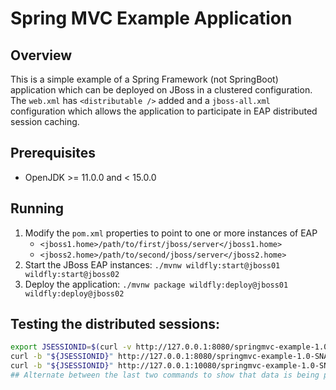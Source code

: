 # Spring MVC Example Application

## Overview

This is a simple example of a Spring Framework (not SpringBoot) application
which can be deployed on JBoss in a clustered configuration. The `web.xml`
has `<distributable />` added and a `jboss-all.xml` configuration which allows
the application to participate in EAP distributed session caching.

## Prerequisites

* OpenJDK >= 11.0.0 and < 15.0.0

## Running

1. Modify the `pom.xml` properties to point to one or more instances of EAP
    * `<jboss1.home>/path/to/first/jboss/server</jboss1.home>`
    * `<jboss2.home>/path/to/second/jboss/server</jboss2.home>`
2. Start the JBoss EAP instances: `./mvnw wildfly:start@jboss01 wildfly:start@jboss02`
3. Deploy the application: `./mvnw package wildfly:deploy@jboss01 wildfly:deploy@jboss02`

## Testing the distributed sessions:

```bash
export JSESSIONID=$(curl -v http://127.0.0.1:8080/springmvc-example-1.0-SNAPSHOT/sessiontest 2>&1 | grep JSESSIONID | awk '{print $3}')
curl -b "${JSESSIONID}" http://127.0.0.1:8080/springmvc-example-1.0-SNAPSHOT/sessiontest
curl -b "${JSESSIONID}" http://127.0.0.1:10080/springmvc-example-1.0-SNAPSHOT/sessiontest
## Alternate between the last two commands to show that data is being persisted across both JBoss instances

```